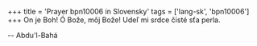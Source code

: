 +++
title = 'Prayer bpn10006 in Slovensky'
tags = ['lang-sk', 'bpn10006']
+++
On je Boh! Ó Bože, môj Bože! Udeľ mi srdce čisté sťa perla.

-- Abdu'l-Bahá
